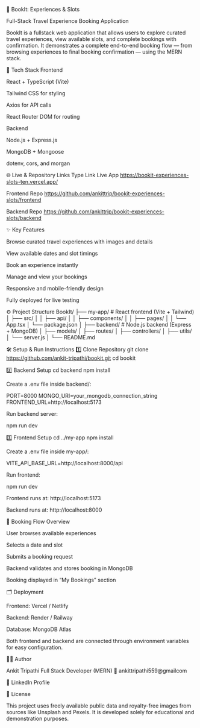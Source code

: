 🧭 BookIt: Experiences & Slots

Full-Stack Travel Experience Booking Application

BookIt is a fullstack web application that allows users to explore curated travel experiences, view available slots, and complete bookings with confirmation. It demonstrates a complete end-to-end booking flow — from browsing experiences to final booking confirmation — using the MERN stack.

🚀 Tech Stack
Frontend

React + TypeScript (Vite)

Tailwind CSS for styling

Axios for API calls

React Router DOM for routing

Backend

Node.js + Express.js

MongoDB + Mongoose

dotenv, cors, and morgan

🌐 Live & Repository Links
Type	Link
Live App	https://bookit-experiences-slots-ten.vercel.app/

Frontend Repo	https://github.com/ankittrip/bookit-experiences-slots/frontend

Backend Repo	https://github.com/ankittrip/bookit-experiences-slots/backend

✨ Key Features

Browse curated travel experiences with images and details

View available dates and slot timings

Book an experience instantly

Manage and view your bookings

Responsive and mobile-friendly design

Fully deployed for live testing

⚙️ Project Structure
BookIt/
├── my-app/                # React frontend (Vite + Tailwind)
│   ├── src/
│   │   ├── api/
│   │   ├── components/
│   │   ├── pages/
│   │   └── App.tsx
│   └── package.json
│
├── backend/               # Node.js backend (Express + MongoDB)
│   ├── models/
│   ├── routes/
│   ├── controllers/
│   ├── utils/
│   └── server.js
│
└── README.md

🛠️ Setup & Run Instructions
1️⃣ Clone Repository
git clone https://github.com/ankit-tripathi/bookit.git
cd bookit

2️⃣ Backend Setup
cd backend
npm install


Create a .env file inside backend/:

PORT=8000
MONGO_URI=your_mongodb_connection_string
FRONTEND_URL=http://localhost:5173

Run backend server:

npm run dev

3️⃣ Frontend Setup
cd ../my-app
npm install


Create a .env file inside my-app/:

VITE_API_BASE_URL=http://localhost:8000/api


Run frontend:

npm run dev


Frontend runs at: http://localhost:5173

Backend runs at: http://localhost:8000

📧 Booking Flow Overview

User browses available experiences

Selects a date and slot

Submits a booking request

Backend validates and stores booking in MongoDB


Booking displayed in “My Bookings” section

🗂️ Deployment

Frontend: Vercel / Netlify

Backend: Render / Railway

Database: MongoDB Atlas

Both frontend and backend are connected through environment variables for easy configuration.

🧑‍💻 Author

Ankit Tripathi
Full Stack Developer (MERN)
📧 ankittripathi559@gmailcom

💼 LinkedIn Profile

📝 License

This project uses freely available public data and royalty-free images from sources like Unsplash and Pexels. It is developed solely for educational and demonstration purposes.
